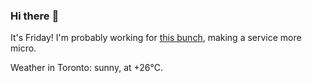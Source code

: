 ### Hi there :wave:

It's Friday! I'm probably working for [this bunch](https://github.com/kohofinancial), making a service more micro.

Weather in Toronto: sunny, at +26°C.

